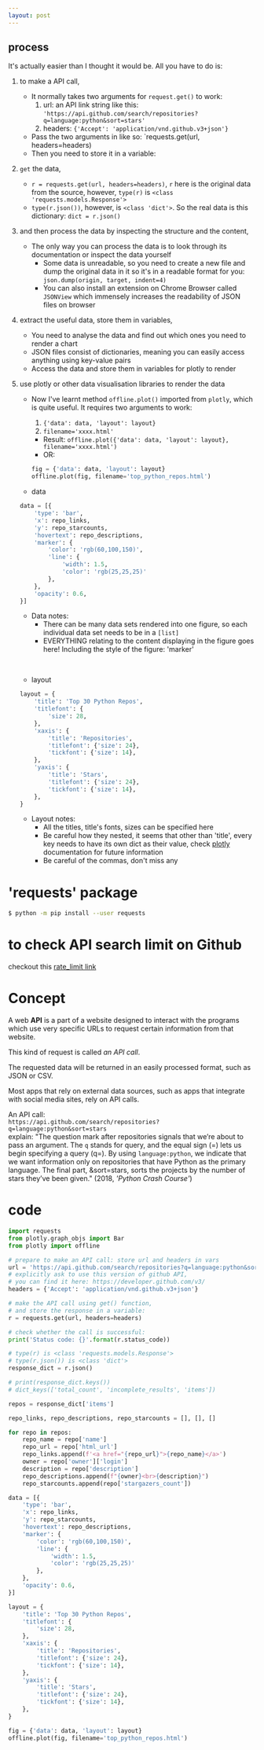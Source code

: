 ```yaml
---
layout: post
---
```

## process
It's actually easier than I thought it would be. All you have to do is:
1. to make a API call, 

   * It normally takes two arguments for `request.get()` to work:
     1. url: an API link string like this: `'https://api.github.com/search/repositories?q=language:python&sort=stars'`
     2. headers: `{'Accept': 'application/vnd.github.v3+json'}`
   * Pass the two arguments in like so: `requests.get(url, headers=headers)
   * Then you need to store it in a variable:

2. `get` the data, 

   * `r = requests.get(url, headers=headers)`, `r` here is the original data from the source, however, `type(r)` is `<class 'requests.models.Response'>`
   * `type(r.json())`, however, is `<class 'dict'>`. So the real data is this dictionary: `dict = r.json()`

3. and then process the data by inspecting the structure and the content, 

   * The only way you can process the data is to look through its documentation or inspect the data yourself
     * Some data is unreadable, so you need to create a new file and dump the original data in it so it's in a readable format for you: `json.dump(origin, target, indent=4)` 
     * You can also install an extension on Chrome Browser called `JSONView` which immensely increases the readability of JSON files on browser

4. extract the useful data, store them in variables,

   * You need to analyse the data and find out which ones you need to render a chart
   * JSON files consist of dictionaries, meaning you can easily access anything using key-value pairs
   * Access the data and store them in variables for plotly to render

5. use plotly or other data visualisation libraries to render the data

   * Now I've learnt method `offline.plot()` imported from `plotly`, which is quite useful. It requires two arguments to work:

     1. `{'data': data, 'layout': layout}`
     2. `filename='xxxx.html'`

     * Result: `offline.plot({'data': data, 'layout': layout}, filename='xxxx.html')`
     * OR: 

     ```python
     fig = {'data': data, 'layout': layout}
     offline.plot(fig, filename='top_python_repos.html')
     ```

     

   * data

   ```python
   data = [{
       'type': 'bar',
       'x': repo_links,
       'y': repo_starcounts,
       'hovertext': repo_descriptions,
       'marker': {
           'color': 'rgb(60,100,150)',
           'line': {
               'width': 1.5,
               'color': 'rgb(25,25,25)'
           },
       },
       'opacity': 0.6,
   }]
   ```

   * Data notes:
     * There can be many data sets rendered into one figure, so each individual data set needs to be in a `[list]`
     * EVERYTHING relating to the content displaying in the figure goes here! Including the style of the figure: 'marker'

   

   ​	

   * layout

   ```python
   layout = {
       'title': 'Top 30 Python Repos',
       'titlefont': {
           'size': 28,
       },
       'xaxis': {
           'title': 'Repositories', 
           'titlefont': {'size': 24},
           'tickfont': {'size': 14},
       },
       'yaxis': {
           'title': 'Stars', 
           'titlefont': {'size': 24},
           'tickfont': {'size': 14},
       },
   }
   ```

   * Layout notes:
     * All the titles, title's fonts, sizes can be specified here
     * Be careful how they nested, it seems that other than 'title', every key needs to have its own dict as their value, check [plotly](https://plot.ly/python/) documentation for future information
     * Be careful of the commas, don't miss any





# 'requests' package

```bash
$ python -m pip install --user requests
```

# to check API search limit on Github

checkout this [rate_limit link](https://api.github.com/rate_limit)

# Concept  

A web **API** is a part of a website designed to interact with the programs which use very specific URLs to request certain information from that website. 

This kind of request is called _an API call_.

The requested data will be returned in an easily processed format, such as JSON or CSV. 

Most apps that rely on external data sources, such as apps that integrate with social media sites, rely on API calls. 

An API call:  
`https://api.github.com/search/repositories?q=language:python&sort=stars`  
explain: "The question mark after repositories signals that we’re about to pass an argument. The `q` stands for query, and the equal sign (=) lets us begin specifying a query (q=). By using `language:python`, we indicate that we want information only on repositories that have Python as the primary language. The final part, &sort=stars, sorts the projects by the number of stars they’ve been given." (2018, _'Python Crash Course'_)

# code

```python
import requests
from plotly.graph_objs import Bar
from plotly import offline

# prepare to make an API call: store url and headers in vars
url = 'https://api.github.com/search/repositories?q=language:python&sort=stars'
# explicitly ask to use this version of github API, 
# you can find it here: https://developer.github.com/v3/
headers = {'Accept': 'application/vnd.github.v3+json'}

# make the API call using get() function, 
# and store the response in a variable:
r = requests.get(url, headers=headers)

# check whether the call is successful:
print('Status code: {}'.format(r.status_code))

# type(r) is <class 'requests.models.Response'>
# type(r.json()) is <class 'dict'>
response_dict = r.json()

# print(response_dict.keys())
# dict_keys(['total_count', 'incomplete_results', 'items'])

repos = response_dict['items']

repo_links, repo_descriptions, repo_starcounts = [], [], []

for repo in repos:
    repo_name = repo['name']
    repo_url = repo['html_url']
    repo_links.append(f'<a href="{repo_url}">{repo_name}</a>')
    owner = repo['owner']['login']
    description = repo['description']
    repo_descriptions.append(f"{owner}<br>{description}")
    repo_starcounts.append(repo['stargazers_count'])

data = [{
    'type': 'bar',
    'x': repo_links,
    'y': repo_starcounts,
    'hovertext': repo_descriptions,
    'marker': {
        'color': 'rgb(60,100,150)',
        'line': {
            'width': 1.5,
            'color': 'rgb(25,25,25)'
        },
    },
    'opacity': 0.6,
}]

layout = {
    'title': 'Top 30 Python Repos',
    'titlefont': {
        'size': 28,
    },
    'xaxis': {
        'title': 'Repositories', 
        'titlefont': {'size': 24},
        'tickfont': {'size': 14},
    },
    'yaxis': {
        'title': 'Stars', 
        'titlefont': {'size': 24},
        'tickfont': {'size': 14},
    },
}

fig = {'data': data, 'layout': layout}
offline.plot(fig, filename='top_python_repos.html')
```